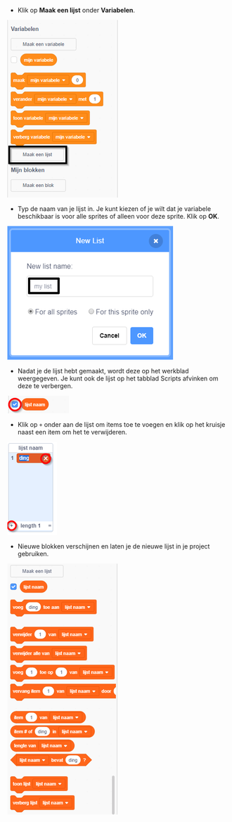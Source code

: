 + Klik op **Maak een lijst** onder **Variabelen**.

![Make a list](images/make-a-list-annotated.png)

+ Typ de naam van je lijst in. Je kunt kiezen of je wilt dat je variabele beschikbaar is voor alle sprites of alleen voor deze sprite. Klik op **OK**.

![List name](images/list-name-annotated.png)

+ Nadat je de lijst hebt gemaakt, wordt deze op het werkblad weergegeven. Je kunt ook de lijst op het tabblad Scripts afvinken om deze te verbergen.

![List show/hide](images/list-show-hide-annotated.png)

+ Klik op `+` onder aan de lijst om items toe te voegen en klik op het kruisje naast een item om het te verwijderen.

![List show/hide](images/list-add-delete-annotated.png)

+ Nieuwe blokken verschijnen en laten je de nieuwe lijst in je project gebruiken.

![List blocks](images/list-blocks.png)